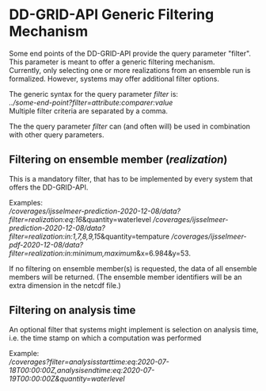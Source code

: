 # DD-GRID-API Generic Filtering Mechanism

Some end points of the DD-GRID-API provide the query parameter "filter". This parameter is meant to offer a generic filtering mechanism.  
Currently, only selecting one or more realizations from an ensemble run is formalized. However, systems may offer additional filter options.

The generic syntax for the query parameter _filter_ is:  
_../some-end-point?filter=attribute:comparer:value_  
Multiple filter criteria are separated by a comma.

The the query parameter _filter_ can (and often will) be used in combination with other query parameters.

## Filtering on ensemble member (_realization_)

This is a mandatory filter, that has to be implemented by every system that offers the DD-GRID-API.

Examples:  
_/coverages/ijsselmeer-prediction-2020-12-08/data?filter=realization:eq:16_&quantity=waterlevel
_/coverages/ijsselmeer-prediction-2020-12-08/data?filter=realization:in:1,7,8,9,15_&quantity=tempature
_/coverages/ijsselmeer-pdf-2020-12-08/data?filter=realization:in:minimum,maximum_&x=6.984&y=53.

If no filtering on ensemble member(s) is requested, the data of all ensemble members will be returned. (The ensemble member identifiers will be an extra dimension in the netcdf file.)

## Filtering on analysis time

An optional filter that systems might implement is selection on analysis time, i.e. the time stamp on which a computation was performed

Example:  
_/coverages?filter=analysisstarttime:eq:2020-07-18T00:00:00Z,analysisendtime:eq:2020-07-19T00:00:00Z&quantity=waterlevel_
